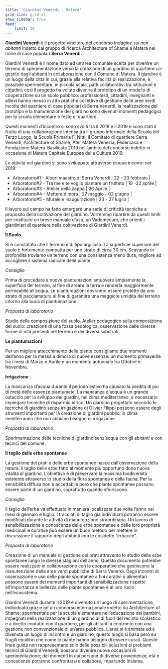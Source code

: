 ```yaml
---
title: 'Giardini Venerdì - Matera'
grid-size: grid-xl
show_sidebar: true
feed:
    limit: 10
---
```


**Giardini Venerdì** è il progetto vincitore del concorso _Indagine sui non abitanti_ indetto dal gruppo di ricerca Architecture of
Shame a Matera nel rione di case popolari **Serra Venerdì**.

Giardini Venerdì è il nome dato ad un’area comunale scelta per divenire un terreno di sperimentazione verso la creazione di un giardino di quartiere co-gestito dagli abitanti in collaborazione con il Comune di Matera. Il giardino è un luogo della città in cui, grazie alla relativa facilità di realizzazione, è possibile sperimentare, in piccola scala, patti collaborativi tra istituzioni e cittadini; così il progetto ha voluto divenire il prototipo di un modello di cooperazione su un suolo pubblico: professionisti, cittadini, insegnanti e allievi hanno messo in atto pratiche collettive di gestione delle aree verdi incolte del quartiere di case popolari di Serra Venerdì, la realizzazione del prototipo e la manutenzione del giardino sono divenuti momenti pedagogici per la scuola elementare e feste di quartiere.

Questi momenti d’incontro si sono svolti tra il 2018 e il 2019 e sono stati il frutto di una collaborazione intensa tra il gruppo informale della Scuola del Terzo Luogo, la Scuola Primaria F. Nitti, il Comitato di quartiere Serra Venerdì, Architecture of Shame, Ater Matera Venezia, Federcasa e Fondazione Matera-Basilicata 2019 nell’ambito del concorso indetto in occasione di Matera Capitale Europea della Cultura 2019.

Le attività nel giardino si sono sviluppate attraverso cinque incontri nel 2019:

* Arboratorio#1 - Alberi maestro di Serra Venerdì | 22 - 23 febbraio |
* Arboratorio#2 - Tra me e te voglio piantare un frutteto | 19 -22 aprile |
* Arboratorio#3 - Atelier della zappa | 26 Aprile |
* Arboratorio#4 - Mettere dimora | 27 maggio - 02 giugno |
* Arboratorio#5 - Murale e inaugurazione | 23 - 27 luglio |


Il lavoro sul campo ha fatto emergere una serie di criticità tecniche a proposito della coltivazione del giardino. Vorremmo ripartire da questi limiti per costituire un breve manuale d’uso, un Vademecum, che orienti i giardinieri di quartiere nella coltivazione di Giardini Venerdì.


**Il Suolo**

Si è constatato che il terreno è di tipo argilloso. La superficie superiore del suolo è fortemente compatta per uno strato di circa 30 cm. Scavando in profondità troviamo un terreno con una consistenza meno dura, migliore ad accogliere il sistema radicale delle piante.

_Consiglio_

Prima di procedere a nuove piantumazioni smuovere ampiamente la superficie del terreno, al fine di areare la terra e renderla maggiormente permeabile all’acqua. Le piantumazioni dovranno essere protette da uno strato di pacciamatura al fine di garantire una maggiore umidità del terreno intorno alla buca di piantumazione.

_Proposta di laboratorio_

Studio della composizione del suolo. Atelier pedagogico sulla composizione del suolo: creazione di una fossa pedologica, osservazione delle diverse forme di vita presenti nel terreno e dei diversi substrati.

**Le piantumazioni**

Per un migliore attecchimento delle piante consigliamo due momenti dell’anno per la messa a dimora di nuove essenze: un momento primaverile tra i mesi di Marzo e Aprile e un momento autunnale tra Ottobre e Novembre.


**Irrigazione**

La mancanza d’acqua durante il periodo estivo ha causato la perdita di più di metà delle essenze piantumate. La mancanza d’acqua è un grande ostacolo per lo sviluppo dei giardini, nel clima mediterraneo, è necessario impiegare tecniche di risparmio idrico. Un giardino progettato secondo le tecniche di giardino senza irrigazione di Olivier Filippi possono essere degli strumenti importanti per la creazione di giardini pubblici in clima mediterraneo che non abbiano bisogno di irrigazione.

_Proposta di laboratorio_

Sperimentazione delle tecniche di giardino senz’acqua con gli abitanti e con tecnici del comune.

**Il taglio delle erbe spontanee**

La gestione dei prati e delle erbe spontanee nasce dall’osservazione della natura, il taglio delle erbe fatto al momento più opportuno dona nuova vitalità al giardino. L’obiettivo è di preservare la massima biodiversità esistente attraverso lo studio della flora spontanea e della fauna. Per la sensibilità diffusa non è accettabile però che piante spontanee possano essere parte di un giardino, soprattutto quando sfioriscono.

_Consiglio_

Il taglio dell’erba va effettuato in maniera localizzata due volte l’anno nei mesi di gennaio e luglio. I tracciati di taglio già individuati potranno essere modificati durante le attività di manutenzione straordinaria. Un lavoro di sensibilizzazione e conoscenza delle erbe spontanee e delle loro proprietà medicinali e curative può essere un buon metodo per mettere in discussione il rapporto degli abitanti con le cosidette “erbacce”.

_Proposta di laboratorio_

Creazione di un manuale di gestione dei prati attraverso lo studio delle erbe spontanee lungo le diverse stagioni dell’anno.
Questo documento potrebbe essere realizzato in collaborazione con le cooperative che gestiscono la manutenzione delle aree verdi pubbliche di Serra Venerdì. Degli incontri di osservazione e uso delle piante spontanee a fini curativi o alimentari possono essere dei momenti importanti di sensibilizzazione rispetto all’importanza e bellezza delle piante spontanee e al loro ruolo nell’ecosistema.

Giardini Venerdì durante il 2019 è divenuto un luogo di sperimentazione, individuato grazie ad un concorso internazionale indetto da Architecture of Shame: sperimentale per la scuola elementare nell’educazione dei bambini, impegnati nella realizzazione di un giardino al di fuori del recinto scolastico e a diretto contatto con il quartiere, per gli abitanti a confronto con una gestione non convenzionale di un’area pubblica.
L‘area si è animata ed è divenuta un luogo di incontro e un giardino; questo luogo si basa però su fragili equilibri che come le piante hanno bisogno di essere curati.
Queste linee guida non rappresentano solo delle possibili soluzioni ai problemi tecnici di Giardini Venerdì, possono divenire nuove occasioni di sperimentazione; dei momenti in cui persone di diverse provenienze, età e conoscenze potranno confrontarsi e collabore, imparando insieme.
